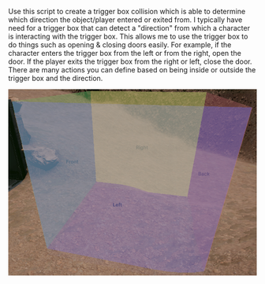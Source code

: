 Use this script to create a trigger box collision which is able to determine which direction the object/player entered or exited from.
I typically have need for a trigger box that can detect a "direction" from which a character is interacting with the trigger box.  This allows me to use the trigger box to do things such as opening & closing doors easily.  For example, if the character enters the trigger box from the left or from the right, open the door.  If the player exits the trigger box from the right or left, close the door.  There are many actions you can define based on being inside or outside the trigger box and the direction.


![DirectionalTriggerBox Image](TriggerBox.png)
